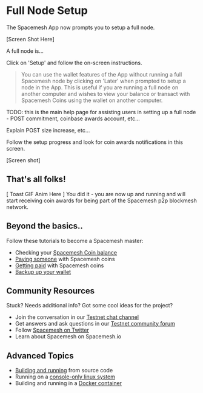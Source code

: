 # Full Node Setup

The Spacemesh App now prompts you to setup a full node.

[Screen Shot Here]

A full node is...


Click on 'Setup' and follow the on-screen instructions.

> You can use the wallet features of the App without running a full Spacemesh node by clicking on 'Later' when prompted to setup a node in the App.
This is useful if you are running a full node on another computer and wishes to view your balance or transact with Spacemesh Coins using the wallet on another computer.

TODO: this is the main help page for assisting users in setting up a full node - POST commitment, coinbase awards account, etc...

Explain POST size increase, etc...

Follow the setup progress and look for coin awards notifications in this screen.

[Screen shot]

## That's all folks!

[ Toast GIF Anim Here ]
You did it - you are now up and running and will start receiving coin awards for being part of the Spacemesh p2p blockmesh network.

## Beyond the basics..

Follow these tutorials to become a Spacemesh master:

- Checking your [Spacemesh Coin balance](balance.md)
- [Paying someone](pay.md) with Spacemesh coins
- [Getting paid](getting_paid.md) with Spacemesh coins
- [Backup up your wallet](backup.md)

## Community Resources
Stuck? Needs additional info? Got some cool ideas for the project?
- Join the conversation in our [Testnet chat channel](https://gitter.im/spacemesh-os/testnet)
- Get answers and ask questions in our [Testnet community forum](https://community.spacemesh.io)
- Follow [Spacemesh on Twitter](https://twitter.com/teamspacemesh)
- Learn about Spacemesh on Spacemesh.io

## Advanced Topics
- [Building and running](build.md) from source code
- Running on a [console-only linux system](linux.md)
- Building and running in a [Docker container](docker.md)
